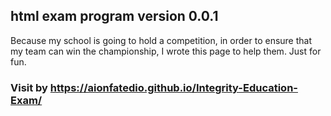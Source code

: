## html exam program version 0.0.1
Because my school is going to hold a competition, in order to ensure that my team can win the championship, I wrote this page to help them.
Just for fun.
### Visit by https://aionfatedio.github.io/Integrity-Education-Exam/

